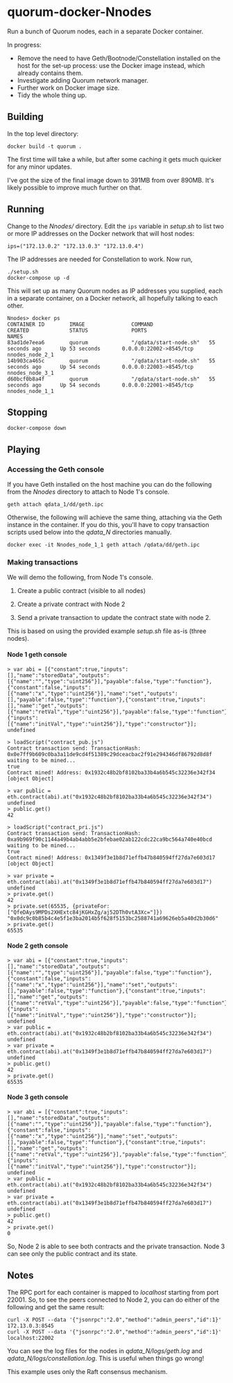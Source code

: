 # quorum-docker-Nnodes

Run a bunch of Quorum nodes, each in a separate Docker container.

In progress:

  * Remove the need to have Geth/Bootnode/Constellation installed on the host for the set-up process: use the Docker image instead, which already contains them.
  * Investigate adding Quorum network manager.
  * Further work on Docker image size.
  * Tidy the whole thing up.

## Building

In the top level directory:

    docker build -t quorum .
    
The first time will take a while, but after some caching it gets much quicker for any minor updates.

I've got the size of the final image down to 391MB from over 890MB. It's likely possible to improve much further on that.

## Running

Change to the *Nnodes/* directory. Edit the `ips` variable in *setup.sh* to list two or more IP addresses on the Docker network that will host nodes:

    ips=("172.13.0.2" "172.13.0.3" "172.13.0.4")

The IP addresses are needed for Constellation to work. Now run,

    ./setup.sh
    docker-compose up -d
    
This will set up as many Quorum nodes as IP addresses you supplied, each in a separate container, on a Docker network, all hopefully talking to each other.

    Nnodes> docker ps
    CONTAINER ID        IMAGE               COMMAND                  CREATED             STATUS              PORTS                     NAMES
    83ad1de7eea6        quorum              "/qdata/start-node.sh"   55 seconds ago      Up 53 seconds       0.0.0.0:22002->8545/tcp   nnodes_node_2_1
    14b903ca465c        quorum              "/qdata/start-node.sh"   55 seconds ago      Up 54 seconds       0.0.0.0:22003->8545/tcp   nnodes_node_3_1
    d60bcf0b8a4f        quorum              "/qdata/start-node.sh"   55 seconds ago      Up 54 seconds       0.0.0.0:22001->8545/tcp   nnodes_node_1_1

## Stopping

    docker-compose down
  
## Playing

### Accessing the Geth console

If you have Geth installed on the host machine you can do the following from the *Nnodes* directory to attach to Node 1's console.

    geth attach qdata_1/dd/geth.ipc

Otherwise, the following will achieve the same thing, attaching via the Geth instance in the container.  If you do this, you'll have to copy transaction scripts used below into the *qdata_N* directories manually.

    docker exec -it Nnodes_node_1_1 geth attach /qdata/dd/geth.ipc

### Making transactions

We will demo the following, from Node 1's console.

1. Create a public contract (visible to all nodes)

2. Create a private contract with Node 2

3. Send a private transaction to update the contract state with node 2.

This is based on using the provided example *setup.sh* file as-is (three nodes).

#### Node 1 geth console

    > var abi = [{"constant":true,"inputs":[],"name":"storedData","outputs":[{"name":"","type":"uint256"}],"payable":false,"type":"function"},{"constant":false,"inputs":[{"name":"x","type":"uint256"}],"name":"set","outputs":[],"payable":false,"type":"function"},{"constant":true,"inputs":[],"name":"get","outputs":[{"name":"retVal","type":"uint256"}],"payable":false,"type":"function"},{"inputs":[{"name":"initVal","type":"uint256"}],"type":"constructor"}];
    undefined

    > loadScript("contract_pub.js")
    Contract transaction send: TransactionHash: 0x0e7ff9b609c0ba3a11de9cd4f51389c29dceacbac2f91e294346df86792d8d8f waiting to be mined...
    true
    Contract mined! Address: 0x1932c48b2bf8102ba33b4a6b545c32236e342f34
    [object Object]

    > var public = eth.contract(abi).at("0x1932c48b2bf8102ba33b4a6b545c32236e342f34")
    undefined
    > public.get()
    42

    > loadScript("contract_pri.js")
    Contract transaction send: TransactionHash: 0xa9b969f90c1144a49b4ab4abb5e2bfebae02ab122cdc22ca9bc564a740e40bcd waiting to be mined...
    true
    Contract mined! Address: 0x1349f3e1b8d71effb47b840594ff27da7e603d17
    [object Object]

    > var private = eth.contract(abi).at("0x1349f3e1b8d71effb47b840594ff27da7e603d17")
    undefined
    > private.get()
    42
    > private.set(65535, {privateFor: ["QfeDAys9MPDs2XHExtc84jKGHxZg/aj52DTh0vtA3Xc="]})
    "0x0dc9c0b85b4c4e5f1e3ba2014b5f628f5153bc2588741a69626eb5a40d2b30d6"
    > private.get()
    65535

#### Node 2 geth console

    > var abi = [{"constant":true,"inputs":[],"name":"storedData","outputs":[{"name":"","type":"uint256"}],"payable":false,"type":"function"},{"constant":false,"inputs":[{"name":"x","type":"uint256"}],"name":"set","outputs":[],"payable":false,"type":"function"},{"constant":true,"inputs":[],"name":"get","outputs":[{"name":"retVal","type":"uint256"}],"payable":false,"type":"function"},{"inputs":[{"name":"initVal","type":"uint256"}],"type":"constructor"}];
    undefined
    > var public = eth.contract(abi).at("0x1932c48b2bf8102ba33b4a6b545c32236e342f34")
    undefined
    > var private = eth.contract(abi).at("0x1349f3e1b8d71effb47b840594ff27da7e603d17")
    undefined
    > public.get()
    42
    > private.get()
    65535

#### Node 3 geth console

    > var abi = [{"constant":true,"inputs":[],"name":"storedData","outputs":[{"name":"","type":"uint256"}],"payable":false,"type":"function"},{"constant":false,"inputs":[{"name":"x","type":"uint256"}],"name":"set","outputs":[],"payable":false,"type":"function"},{"constant":true,"inputs":[],"name":"get","outputs":[{"name":"retVal","type":"uint256"}],"payable":false,"type":"function"},{"inputs":[{"name":"initVal","type":"uint256"}],"type":"constructor"}];
    undefined
    > var public = eth.contract(abi).at("0x1932c48b2bf8102ba33b4a6b545c32236e342f34")
    undefined
    > var private = eth.contract(abi).at("0x1349f3e1b8d71effb47b840594ff27da7e603d17")
    undefined
    > public.get()
    42
    > private.get()
    0

So, Node 2 is able to see both contracts and the private transaction. Node 3 can see only the public contract and its state.

## Notes

The RPC port for each container is mapped to *localhost* starting from port 22001. So, to see the peers connected to Node 2, you can do either of the following and get the same result:

    curl -X POST --data '{"jsonrpc":"2.0","method":"admin_peers","id":1}' 172.13.0.3:8545
    curl -X POST --data '{"jsonrpc":"2.0","method":"admin_peers","id":1}' localhost:22002

You can see the log files for the nodes in *qdata_N/logs/geth.log* and *qdata_N/logs/constellation.log*.  This is useful when things go wrong!

This example uses only the Raft consensus mechanism.

